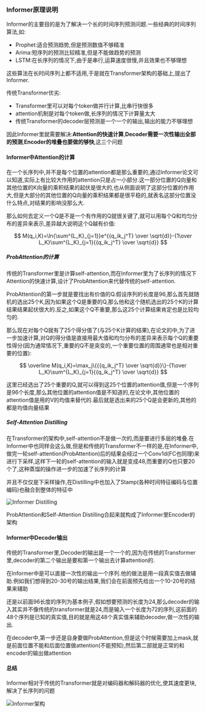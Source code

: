 ### Informer原理说明

Informer的主要目的是为了解决一个长的时间序列预测问题.一些经典的时间序列算法,如:

* Prophet:适合预测趋势,但是预测数值不够精准
* Arima:短序列的预测比较精准,但是不能做趋势的预测
* LSTM:在长序列的情况下,由于是串行,运算速度很慢,并且效果也不够理想

这些算法在长时间序列上都不适用,于是就在Transformer架构的基础上,提出了Informer.

传统Transformer优劣:

* Transformer里可以对每个token做并行计算,比串行快很多
* attention机制是对每个token做,长序列的情况下计算量太大
* 传统Transformer的decoder层预测是一个一个的输出,输出的能力不够理想

因此Informer里就需要解决:**Attention的快速计算**,**Decoder需要一次性输出全部的预测**,**Encoder的堆叠也要做的够快**,这三个问题

#### Informer中Attention的计算

在一个长序列中,并不是每个位置的attention都是那么重要的,通过Informer论文可以知道,实际上有比较大作用的attention只是占一小部分.这一部分位置的Q向量和其他位置的K向量的乘积结果的起伏是很大的,也从侧面说明了这部分位置的作用大,但是大部分的其他位置的Q向量的乘积结果都是很平稳的,就表名这部分位置没什么特点,对结果的影响没那么大.

那么如何去定义一个Q是不是一个有作用的Q就很关键了,就可以用每个Q和均匀分布的差异来表示,差异越大说明这个Q越有价值:

$$
M(q_i,K)=\ln{\sum^{L_K}_{j=1}}e^{{q_ik_j^T} \over \sqrt{d}}-{1\over L_K}\sum^{L_K}_{j=1}{{q_ik_j^T} \over \sqrt{d}}
$$

##### ProbAttention的计算

传统的Transformer里是计算self-attention,而在Informer里为了长序列的情况下Attention的快速计算,设计了ProbAttention来代替传统的self-attention.

ProbAttention的第一步就是要找出有价值的Q.假设序列的长度是96,那么首先就随机的选出25个K,因为如果这个Q是重要的Q,那么他和这个随机选出的25个K的计算结果结果起伏很大的.反之,如果这个Q不重要,那么这25个计算结果肯定也是比较均匀的.

那么现在对每个Q就有了25个得分值了(与25个K计算的结果),在论文的中,为了进一步加速计算,对Q的得分值是直接用最大值和均匀分布的差异来表示每个Q的重要性得分(因为通常情况下,重要的Q不是突变的,一个重要位置的周围通常也是相对重要的位置):

$$
\overline M(q_i,K)=\max_j\{{{q_ik_j^T} \over \sqrt{d}}\}-{1\over L_K}\sum^{L_K}_{j=1}{{q_ik_j^T} \over \sqrt{d}}
$$

这里已经选出了25个重要的Q,就可以得到这25个位置的attention值,但是一个序列是96个长度,那么其他位置的attention值是不知道的,在论文中,其他位置的attention值是用的V的均值来替代的.最后就是选出来的25个Q是会更新的,其他的都是均值向量结果

##### Self-Attention Distilling

在Transformer的架构中,self-attention不是做一次的,而是要进行多层的堆叠.在Informer中也同样会这么做,但是和传统的Transformer不一样的是,在Informer中,做完一轮self-attention(ProbAttention)后的结果会经过一个Conv1d(FC也同理)来进行下采样,这样下一轮的self-attention的输入就是变成48,而重要的Q也只要20个了,这种蒸馏的操作进一步的加速了长序列的计算

并且不仅仅是下采样操作,在Distilling中也加入了Stamp(各种时间特征编码与位置编码)也融合到整体的特征中

![Informer Distilling](https://user-images.githubusercontent.com/28779173/190934881-f65799cb-e386-45a3-86f4-e856e428c85e.png)

ProbAttention和Self-Attention Distilling合起来就构成了Informer里Encoder的架构

#### Informer中Decoder输出

传统的Transformer里,Decoder的输出是一个一个的,因为在传统的Transformer里,decoder的第二个输出是要和第一个输出去计算attention的.

在Informer中是可以直接一次性的输出一个序列.他的做法是用一段真实值去做辅助.例如我们想得到20-30号的输出结果,我们会在前面预先给出一个10-20号的结果来辅助

还是以前面96长度的序列为基本例子,假如想要预测的长度为24,那么decoder的输入其实并不像传统的transformer就是24,而是输入一个长度为72的序列,这前面的48个序列是已知的真实值,目的就是用这48个真实值来辅助decoder,做一次性的输出.

在decoder中,第一步还是自身要做ProbAttention,但是这个时候需要加上mask,就是前面位置不能和后面位置做attention(不能预知),然后第二部就是正常的和encoder的输出做attention

#### 总结

Informer相对于传统的Transformer就是对编码器和解码器的优化,使其速度更块,解决了长序列的问题

![Informer架构](https://user-images.githubusercontent.com/28779173/190935398-5ebd4a95-93b5-476d-a231-93f9cca5f711.png)